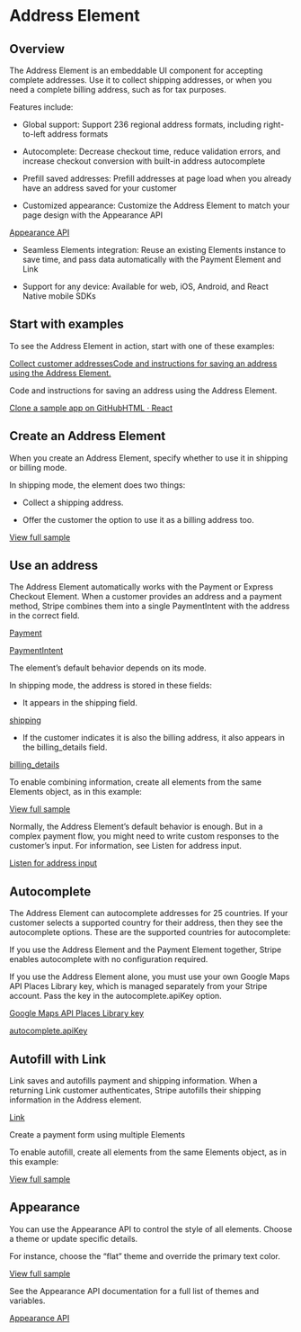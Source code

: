 # Address Element

## Overview

The Address Element is an embeddable UI component for accepting complete addresses. Use it to collect shipping addresses, or when you need a complete billing address, such as for tax purposes.

Features include:

- Global support: Support 236 regional address formats, including right-to-left address formats

- Autocomplete: Decrease checkout time, reduce validation errors, and increase checkout conversion with built-in address autocomplete

- Prefill saved addresses: Prefill addresses at page load when you already have an address saved for your customer

- Customized appearance: Customize the Address Element to match your page design with the Appearance API

[Appearance API](/elements/appearance-api)

- Seamless Elements integration: Reuse an existing Elements instance to save time, and pass data automatically with the Payment Element and Link

- Support for any device: Available for web, iOS, Android, and React Native mobile SDKs



## Start with examples

To see the Address Element in action, start with one of these examples:

[Collect customer addressesCode and instructions for saving an address using the Address Element.](/elements/address-element/collect-addresses?platform=react-native)

Code and instructions for saving an address using the Address Element.

[Clone a sample app on GitHubHTML · React](https://github.com/stripe-samples/link)

## Create an Address Element

When you create an Address Element, specify whether to use it in shipping or billing mode.

In shipping mode, the element does two things:

- Collect a shipping address.

- Offer the customer the option to use it as a billing address too.

[View full sample](https://github.com/stripe-samples/accept-a-payment/tree/main/payment-element)

## Use an address

The Address Element automatically works with the Payment or Express Checkout Element. When a customer provides an address and a payment method, Stripe combines them into a single PaymentIntent with the address in the correct field.

[Payment](/payments/payment-element)

[PaymentIntent](/payments/payment-intents)

The element’s default behavior depends on its mode.

In shipping mode, the address is stored in these fields:

- It appears in the shipping field.

[shipping](/api/payment_intents/confirm#confirm_payment_intent-shipping)

- If the customer indicates it is also the billing address, it also appears in the billing_details field.

[billing_details](/api/payment_intents/confirm#confirm_payment_intent-payment_method_data-billing_details)

To enable combining information, create all elements from the same Elements object, as in this example:

[View full sample](https://github.com/stripe-samples/accept-a-payment/tree/main/payment-element)

Normally, the Address Element’s default behavior is enough. But in a complex payment flow, you might need to write custom responses to the customer’s input. For information, see Listen for address input.

[Listen for address input](/elements/address-element/collect-addresses)

## Autocomplete

The Address Element can autocomplete addresses for 25 countries. If your customer selects a supported country for their address, then they see the autocomplete options. These are the supported countries for autocomplete:

If you use the Address Element and the Payment Element together, Stripe enables autocomplete with no configuration required.

If you use the Address Element alone, you must use your own Google Maps API Places Library key, which is managed separately from your Stripe account. Pass the key in the autocomplete.apiKey option.

[Google Maps API Places Library key](https://developers.google.com/maps/documentation/javascript/places)

[autocomplete.apiKey](/js/elements_object/create_address_element#address_element_create-options-autocomplete-apiKey)

## Autofill with Link

Link saves and autofills payment and shipping information. When a returning Link customer authenticates, Stripe autofills their shipping information in the Address element.

[Link](/payments/link)

Create a payment form using multiple Elements

To enable autofill, create all elements from the same Elements object, as in this example:

[View full sample](https://github.com/stripe-samples/link/blob/main/client/html/index.js)

## Appearance

You can use the Appearance API to control the style of all elements. Choose a theme or update specific details.

For instance, choose the “flat” theme and override the primary text color.

[View full sample](https://github.com/stripe-samples/accept-a-payment/tree/main/payment-element)

See the Appearance API documentation for a full list of themes and variables.

[Appearance API](/elements/appearance-api)
